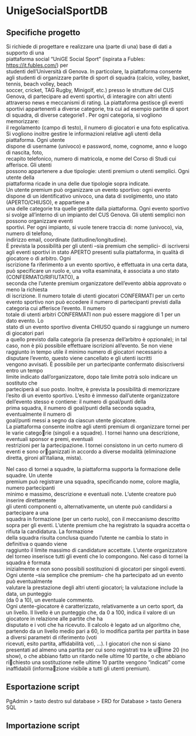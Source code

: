 # UnigeSocialSportDB

## Specifiche progetto

Si	 richiede	 di	 progettare	 e	 realizzare	 una	 (parte	 di	 una)	 base	 di	 dati	 a	 supporto	 di	 una	
piattaforma	 social	 “UniGE Social	 Sport”	 (ispirata	 a	 Fubles:	 https://it.fubles.com/) per	
studenti	 dell’Università di	Genova.	 In	 particolare,	 la	 piattaforma	 consente	 agli	 studenti	 di	
organizzare	 partite	 di	 sport	 di	 squadra	(calcio,	 volley,	 basket,	 tennis,	 beach	 volley,	 beach	
soccer,	cricket,	TAG	Rugby,	Minigolf,	etc.)	presso	le	strutture	del	CUS	Genova,	di	partecipare	
ad	eventi	sportivi,	di	interagire	con	altri	utenti	attraverso	news	e	meccanismi	di	rating.	
La	piattaforma	gestisce	gli	eventi	sportivi	appartenenti	a	diverse	categorie,	tra	cui ad	esempio	
partite	di	sport	di	squadra,	di	diverse	categorie1
.	Per	ogni	categoria,	si	vogliono	memorizzare:	
il	regolamento	(campo	di testo),	il	numero	di	giocatori e	una	foto	esplicativa.	
Si	vogliono	inoltre	gestire	le	informazioni	relative	agli	utenti	della	piattaforma.	Ogni	utente	
dispone	di	username	 (univoco)	e	password,	nome,	cognome,	anno	e	luogo	di	nascita,	 foto,	
recapito	 telefonico,	numero	di	matricola,	e	nome	del	Corso	di	Studi	cui	afferisce.	Gli	utenti	
possono	 appartenere	 a	 due	 tipologie:	 utenti	 premium	 o	 utenti semplici.	Ogni	 utente	 della	
piattaforma	ricade	in	una	delle	due	tipologie	sopra	indicate.	
Un	 utente	 premium può organizzare	 un	 evento	 sportivo:	 ogni	 evento	 dispone	 di	 un	
identificativo	univoco,	una	data	di	svolgimento,	uno	stato	(APERTO/CHIUSO),	e	appartiene	a	
una	 delle	 categorie	 tra	 quelle	 gestite	 dalla	 piattaforma.	 Ogni	 evento	 sportivo si	 svolge	
all’interno	di	un	impianto	del	CUS	Genova.	Gli	utenti	semplici	non	possono	organizzare	eventi	
sportivi. Per	ogni	impianto,	si	vuole	tenere	traccia	di:	nome	(univoco),	via,	numero	di	telefono,	
indirizzo	email,	coordinate	(latitudine/longitudine).	
È prevista	 la	 possibilità per	 gli	 utenti	 –sia	 premium	 che	 semplici- di	 iscriversi	 agli	 eventi	
sportivi in	stato	APERTO presenti	sulla	piattaforma,	in	qualità di	giocatore	o	di	arbitro.	Ogni	
iscrizione	fa	riferimento	a	un	evento	sportivo,	è	effettuata	in	una	certa	data,	può	specificare	
un	 ruolo	 e,	 una	 volta	 esaminata,	 è	 associata	 a	 uno	 stato (CONFERMATO/RIFIUTATO),	 a	
seconda	che	l’utente	premium	organizzatore	dell’evento abbia	approvato	o	meno	la	richiesta	
di	iscrizione.	
Il	 numero	 totale	 di	 utenti	 giocatori	 CONFERMATI	 per	 un	 certo	 evento	 sportivo non può
eccedere	il	numero	di	partecipanti	previsti	dalla	categoria	cui	afferisce	l’evento.	 Il	numero	
totale	di	utenti	arbitri CONFERMATI	non	può essere	maggiore	di	1	per	un	dato	evento.	Lo	
stato	di	un	evento	sportivo diventa	CHIUSO	quando	si	raggiunge	un	numero	di	giocatori	pari	
a	quello	previsto	dalla	categoria	(la	presenza	dell’arbitro	è opzionale);	in	tal	caso,	non	è più
possibile	 effettuare	 iscrizioni	 all’evento.	 Se	 non	 viene	 raggiunto	 in	 tempo	 utile	 il	 minimo	
numero	di	giocatori	necessario	a	disputare	l’evento,	questo	viene	cancellato	e	gli	utenti	iscritti	
vengono	avvisati.	È	possibile	per	un	partecipante	confermato	disiscriversi	entro	un	 tempo	
limite	 indicato	 dall’organizzatore,	 dopo	 tale	 limite	 potrà	 solo	 indicare	 un	 sostituto che	
parteciperà	al	suo	posto.
Inoltre,	 è prevista	 la	 possibilità di	 memorizzare	 l’esito	 di	 un	 evento	 sportivo.	 L’esito	 è
immesso	dall’utente organizzatore	dell’evento	stesso e contiene:	il	numero	di	goal/punti	della	
prima	squadra,	il	numero	di	goal/punti	della	seconda	squadra,	eventualmente	il	numero	di	
goal/punti	messi	a	segno	da	ciascun	utente	giocatore.	
La	piattaforma	consente	inoltre	agli	utenti	premium	di	organizzare	tornei	per	le	varie	categorie	(singoli	e	a	squadre).	I	tornei	hanno	una	descrizione,	eventuali	sponsor	e	premi,	eventuali	
restrizioni	per	la	partecipazione.	I	tornei	consistono	in un	certo	numero	di	eventi	e sono	organizzati	in	accordo	a	diverse modalità (eliminazione	diretta,	gironi	all’italiana,	mista).

Nel	caso	di	tornei	a	squadre,	la	piattaforma	supporta	la	formazione	delle	squadre.	Un	utente	
premium	può	registrare	una	squadra,	specificando	nome,	colore	maglia,	numero	partecipanti	
minimo	e	massimo,	descrizione	e	eventuali	note.	L’utente	creatore	può	inserire	direttamente	
gli	 utenti	 componenti	 o,	 alternativamente,	 un	 utente	 può	 candidarsi	 a	 partecipare	 a	 una	
squadra	in	formazione	(per	un	certo	ruolo),	con	il	meccanismo	descritto	sopra	per	gli	eventi.	
L’utente	premium	che	ha	registrato	la	squadra	accetta	o	rifiuta	la	candidatura.	La	formazione	
della	squadra	risulta	conclusa	quando	l’utente	ne	cambia	lo	stato	in	definitiva	o	quando	viene	
raggiunto	 il	 limite	 massimo	 di	 candidature	 accettate. L’utente	 organizzatore	 del	 torneo	
inserisce	 tutti	 gli	 eventi	 che	 lo	 compongono. Nel	 caso	 di	 tornei	 la	 squadra	 è	 formata	
inizialmente	e	non	sono	possibili	sostituzioni	di	giocatori	per	singoli	eventi.	
Ogni	utente	–sia	semplice	che	premium- che	ha	partecipato	ad	un	evento	può	eventualmente	
valutare	la	prestazione	degli	altri	utenti	giocatori;	la	valutazione	include	la	data,	un	punteggio	
(da	0	a	10),	un	eventuale	commento.	
Ogni	utente-giocatore	è	caratterizzato,	relativamente	a	un	certo	sport,	da	un	livello.	Il	livello	
è	un	punteggio	che,	da	0	a	100,	indica	il	valore	di	un	giocatore	in	relazione	alle	partite	che	ha	
disputato	e	i	voti	che	ha	ricevuto.	Il	calcolo	è	legato	ad	un	algoritmo	che,	partendo	da	un	livello	
medio	pari	a	60,	lo	modifica	partita	per	partita	in	base	a	diversi parametri	di	riferimento	(voti	
ricevuti,	esito	partita,	affidabilità	voti,	...).
I	giocatori	che	non	si	siano	presentati	ad	almeno	una partita per	cui	sono	registrati	tra le	ultime	20	(no	show),	o	che	abbiano	fatto	un	ritardo	nelle	ultime	10	partite,	o	che	abbiano	richiesto	una	sostituzione	nelle	ultime	10	partite	vengono	“indicati”	come	inaffidabili	(informazione	visibile	a	tutti	gli	utenti	premium).


## Esportazione script

PgAdmin > tasto destro sul database > ERD for Database > tasto Genera SQL 

## Importazione script
